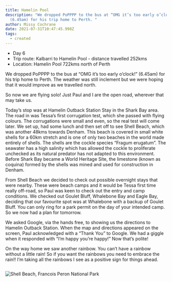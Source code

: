 ```yaml
---
title: Hamelin Pool
description: "We dropped PoPPPP to the bus at “OMG it’s too early o’clock!”
  (6.45am) for his trip home to Perth. "
author: Missy Cochrane
date: 2021-07-31T10:47:45.998Z
tags:
  - created
---
```

* Day 6
* Trip route: Kalbarri to Hamelin Pool - distance travelled 252kms
* Location: Hamelin Pool 722kms north of Perth

We dropped PoPPPP to the bus at “OMG it’s too early o’clock!” (6.45am) for his trip home to Perth.  The weather was still inclement but we were hoping that it would improve as we travelled north.

So now we are flying solo!  Just Paul and I are the open road, wherever that may take us.

Today’s stop was at Hamelin Outback Station Stay in the Shark Bay area. The road in was Tessa’s first corrugation test, which she passed with flying colours.  The corrugations were small and even, so the real test will come later. We set up, had some lunch and then set off to see Shell Beach, which was another 48kms towards Denham.  This beach is covered in small white shells for a 60km stretch and is one of only two beaches in the world made entirely of shells.  The shells are the cockle species “Fragum erugatum”. The seawater has a high salinity which has allowed the cockle to proliferate unchecked as its natural predator has not adapted to this environment.  Before Shark Bay became a World Heritage Site, the limestone (known as coquina) formed by the shells was mined and used for construction in Denham.

From Shell Beach we decided to check out possible overnight stays that were nearby.  These were beach camps and it would be Tessa first time really off-road, so Paul was keen to check out the entry and camp conditions.  We checked out Goulet Bluff, Whalebone Bay and Eagle Bay, deciding that our favourite spot was at Whalebone with a backup of Goulet Bluff.  You can only ring for a park permit on the day of your intended camp.  So we now had a plan for tomorrow.

We asked Google, via the hands free, to showing us the directions to Hamelin Outback Station.  When the map and directions appeared on the screen, Paul acknowledged with a “Thank You” to Google. We had a giggle when it responded with “I’m happy you’re happy!” Now that’s polite!

On the way home we saw another rainbow.  You can’t have a rainbow without a little rain! So if you want the rainbows you need to embrace the rain!!  I’m taking all the rainbows I see as a positive sign for things ahead.

![]()

![Shell Beach, Francois Peron National Park](/static/img/pxl_20210731_065342780.jpg "Shell Beach, Francois Peron National Park")
